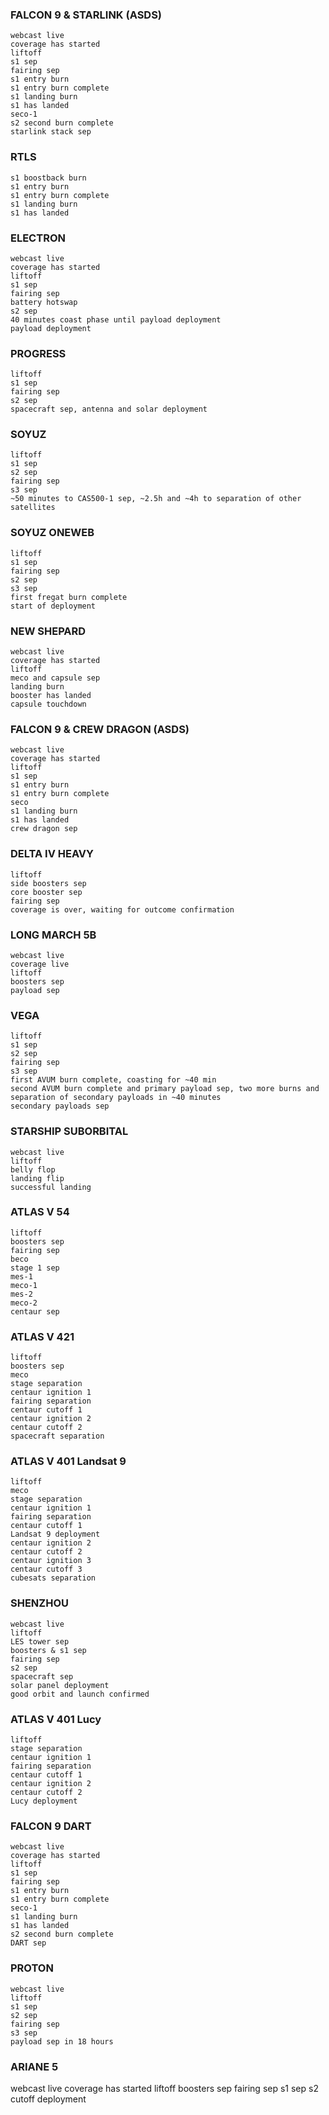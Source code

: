 ### FALCON 9 & STARLINK (ASDS)
```
webcast live
coverage has started
liftoff
s1 sep
fairing sep
s1 entry burn
s1 entry burn complete
s1 landing burn
s1 has landed
seco-1
s2 second burn complete
starlink stack sep
```

### RTLS
```
s1 boostback burn
s1 entry burn
s1 entry burn complete
s1 landing burn
s1 has landed
```

### ELECTRON
```
webcast live
coverage has started
liftoff
s1 sep
fairing sep
battery hotswap
s2 sep
40 minutes coast phase until payload deployment
payload deployment
```

### PROGRESS
```
liftoff
s1 sep
fairing sep
s2 sep
spacecraft sep, antenna and solar deployment
```

### SOYUZ
```
liftoff
s1 sep
s2 sep
fairing sep
s3 sep
~50 minutes to CAS500-1 sep, ~2.5h and ~4h to separation of other satellites
```

### SOYUZ ONEWEB
```
liftoff
s1 sep
fairing sep
s2 sep
s3 sep
first fregat burn complete
start of deployment
```

### NEW SHEPARD
```
webcast live
coverage has started
liftoff
meco and capsule sep
landing burn
booster has landed
capsule touchdown
```

### FALCON 9 & CREW DRAGON (ASDS)
```
webcast live
coverage has started
liftoff
s1 sep
s1 entry burn
s1 entry burn complete
seco
s1 landing burn
s1 has landed
crew dragon sep
```

### DELTA IV HEAVY
```
liftoff
side boosters sep
core booster sep
fairing sep
coverage is over, waiting for outcome confirmation
```

### LONG MARCH 5B
```
webcast live
coverage live
liftoff
boosters sep
payload sep
```

### VEGA
```
liftoff
s1 sep
s2 sep
fairing sep
s3 sep
first AVUM burn complete, coasting for ~40 min
second AVUM burn complete and primary payload sep, two more burns and separation of secondary payloads in ~40 minutes
secondary payloads sep
```

### STARSHIP SUBORBITAL
```
webcast live
liftoff
belly flop
landing flip
successful landing
```

### ATLAS V 54
```
liftoff
boosters sep
fairing sep
beco
stage 1 sep
mes-1
meco-1
mes-2
meco-2
centaur sep
```

### ATLAS V 421
```
liftoff
boosters sep
meco
stage separation
centaur ignition 1
fairing separation
centaur cutoff 1
centaur ignition 2
centaur cutoff 2
spacecraft separation
```

### ATLAS V 401 Landsat 9
```
liftoff
meco
stage separation
centaur ignition 1
fairing separation
centaur cutoff 1
Landsat 9 deployment
centaur ignition 2
centaur cutoff 2
centaur ignition 3
centaur cutoff 3
cubesats separation
```

### SHENZHOU
```
webcast live
liftoff
LES tower sep
boosters & s1 sep
fairing sep
s2 sep
spacecraft sep
solar panel deployment
good orbit and launch confirmed
```

### ATLAS V 401 Lucy
```
liftoff
stage separation
centaur ignition 1
fairing separation
centaur cutoff 1
centaur ignition 2
centaur cutoff 2
Lucy deployment
```

### FALCON 9 DART
```
webcast live
coverage has started
liftoff
s1 sep
fairing sep
s1 entry burn
s1 entry burn complete
seco-1
s1 landing burn
s1 has landed
s2 second burn complete
DART sep
```

### PROTON
```
webcast live
liftoff
s1 sep
s2 sep
fairing sep
s3 sep
payload sep in 18 hours
```

### ARIANE 5
webcast live
coverage has started
liftoff
boosters sep
fairing sep
s1 sep
s2 cutoff
deployment


